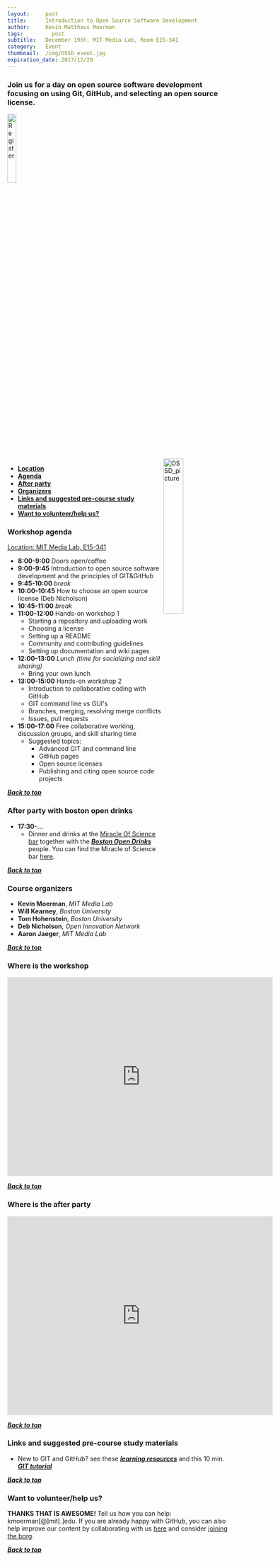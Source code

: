 ```yaml
---
layout:     post
title:      Introduction to Open Source Software Development
author:     Kevin Mattheus Moerman
tags: 		  post
subtitle:  	December 19th, MIT Media Lab, Room E15-341
category:   Event
thumbnail:  /img/OSSD_event.jpg
expiration_date: 2017/12/20
---
```


### Join us for a day on open source software development focusing on using Git, GitHub, and selecting an open source license. <a name="Top"></a>

<a href="https://docs.google.com/forms/d/e/1FAIpQLSc9nJj-MK_GpjHC6Fjx1V-5pGUhhj_4ABfHhz69OivCvQuEOQ/viewform"> <img src="{{ site.baseurl }}/img/icons/register.png" style="width:20%;" alt="Register">
</a>
<br />
<img src="{{ site.baseurl }}/img/OSSD_event.jpg" width="30%" style="float:right" alt="OSSD_picture">

* [**Location**](#Location)
* [**Agenda**](#Agenda)
* [**After party**](#AfterParty)
* [**Organizers**](#Organizers)
* [**Links and suggested pre-course study materials**](#materials)
* [**Want to volunteer/help us?**](#help)

### Workshop agenda <a name="Agenda"></a>
[Location: MIT Media Lab, E15-341](#Location)

* **8:00-9:00** Doors open/coffee
* **9:00-9:45** Introduction to open source software development and the principles of GIT&GitHub
* **9:45-10:00** *break*   
* **10:00-10:45** How to choose an open source license (Deb Nicholson)   
* **10:45-11:00** *break*   
* **11:00-12:00** Hands-on workshop 1  
  - Starting a repository and uploading work    
  - Choosing a license  
  - Setting up a README
  - Community and contributing guidelines
  - Setting up documentation and wiki pages      
* **12:00-13:00** *Lunch (time for socializing and skill sharing)*
  - Bring your own lunch
* **13:00-15:00** Hands-on workshop 2
  - Introduction to collaborative coding with GitHub
  - GIT command line vs GUI's  
  - Branches, merging, resolving merge conflicts  
  - Issues, pull requests
* **15:00-17:00** Free collaborative working, discussion groups, and skill sharing time
  - Suggested topics:    
    - Advanced GIT and command line
    - GitHub pages
    - Open source licenses
    - Publishing and citing open source code projects

[_**Back to top**_](#top)  

### After party with boston open drinks <a name="AfterParty"></a>
* **17:30-...**   
  - Dinner and drinks at the [Miracle Of Science bar](http://www.miracleofscience.us/) together with the [_**Boston Open Drinks**_](https://twitter.com/BOSopendrinks) people. You can find the Miracle of Science bar [here](#LocationParty).

[_**Back to top**_](#top)  

### Course organizers <a name="Organizers"></a>    
* **Kevin Moerman**, _MIT Media Lab_   
* **Will Kearney**, _Boston University_    
* **Tom Hohenstein**, _Boston University_        
* **Deb Nicholson**, _Open Innovation Network_
* **Aaron Jaeger**, _MIT Media Lab_

[_**Back to top**_](#top)  

### Where is the workshop <a name="Location"></a>
<iframe   src="https://www.google.com/maps/embed?pb=!1m18!1m12!1m3!1d2948.163393757477!2d-71.08945268358667!3d42.36035697918698!2m3!1f0!2f0!3f0!3m2!1i1024!2i768!4f13.1!3m3!1m2!1s0x89e370a8b0f310c5%3A0x1a26a6e6bd5f8030!2sMIT+Media+Lab!5e0!3m2!1sen!2sus!4v1503413897192" width="600" height="450" frameborder="0" style="border:0" allowfullscreen>
</iframe>

[_**Back to top**_](#top)  

### Where is the after party <a name="LocationParty"></a>
<iframe src="https://www.google.com/maps/embed?pb=!1m18!1m12!1m3!1d1474.038915817397!2d-71.09910652846881!3d42.362180530935234!2m3!1f0!2f0!3f0!3m2!1i1024!2i768!4f13.1!3m3!1m2!1s0x89e37754c1bdac55%3A0x4a75302b49575546!2sMiracle+of+Science+Bar+%26+Grill!5e0!3m2!1sen!2sus!4v1512660750256" width="600" height="450" frameborder="0" style="border:0" allowfullscreen></iframe>

[_**Back to top**_](#top)  

### Links and suggested pre-course study materials <a name="materials"></a>
* New to GIT and GitHub? see these [_**learning resources**_](https://help.github.com/articles/git-and-github-learning-resources/) and this 10 min. [_**GIT tutorial**_](https://try.github.io/levels/1/challenges/1)

[_**Back to top**_](#top)  

### Want to volunteer/help us? <a name="help"></a>
**THANKS THAT IS AWESOME!** Tell us how you can help: kmoerman[@]mit[.]edu. If you are already happy with GitHub, you can also help improve our content by collaborating with us [here](https://github.com/Boston-Open-Researcher-Group) and consider [joining the borg](https://boston-open-researcher-group.github.io/BORG/Join/).

[_**Back to top**_](#top)  
